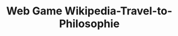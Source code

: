 ---
title: "Web Game Wikipedia-Travel-to-Philosophie"
excerpt: "Web Game Wikipedia-Travel-to-Philosophie"
git_url: "https://wangyangparis.github.io/WebGame-Wikipedia-Travel-to-Philosophie"
image: "https://raw.githubusercontent.com/wangyangparis/wangyangparis.github.io/master/assets/img/WebGame2.png"
publish: true
---